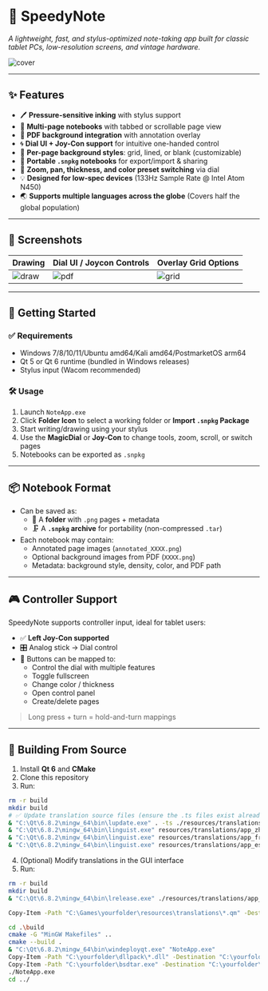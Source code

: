 # 📝 SpeedyNote

_A lightweight, fast, and stylus-optimized note-taking app built for classic tablet PCs, low-resolution screens, and vintage hardware._

![cover](https://i.imgur.com/UTNNbnM.png)

---

## ✨ Features

- 🖊️ **Pressure-sensitive inking** with stylus support
- 📄 **Multi-page notebooks** with tabbed or scrollable page view
- 📌 **PDF background integration** with annotation overlay
- 🌀 **Dial UI + Joy-Con support** for intuitive one-handed control
- 🎨 **Per-page background styles**: grid, lined, or blank (customizable)
- 💾 **Portable `.snpkg` notebooks** for export/import & sharing
- 🔎 **Zoom, pan, thickness, and color preset switching** via dial
- 💡 **Designed for low-spec devices** (133Hz Sample Rate @ Intel Atom N450)
- 🌏 **Supports multiple languages across the globe** (Covers half the global population)

---

## 📸 Screenshots

| Drawing | Dial UI / Joycon Controls | Overlay Grid Options |
|----------------|------------------------|-----------------------|
| ![draw](https://i.imgur.com/iARL6Vo.gif) | ![pdf](https://i.imgur.com/NnrqOQQ.gif) | ![grid](https://i.imgur.com/YaEdx1p.gif) |


---

## 🚀 Getting Started

### ✅ Requirements

- Windows 7/8/10/11/Ubuntu amd64/Kali amd64/PostmarketOS arm64
- Qt 5 or Qt 6 runtime (bundled in Windows releases)
- Stylus input (Wacom recommended)

### 🛠️ Usage

1. Launch `NoteApp.exe`
2. Click **Folder Icon** to select a working folder or **Import `.snpkg` Package**
3. Start writing/drawing using your stylus
4. Use the **MagicDial** or **Joy-Con** to change tools, zoom, scroll, or switch pages
5. Notebooks can be exported as `.snpkg`

---

## 📦 Notebook Format

- Can be saved as:
  - 📁 A **folder** with `.png` pages + metadata
  - 🗜️ A **`.snpkg` archive** for portability (non-compressed `.tar`)
- Each notebook may contain:
  - Annotated page images (`annotated_XXXX.png`)
  - Optional background images from PDF (`XXXX.png`)
  - Metadata: background style, density, color, and PDF path

---

## 🎮 Controller Support

SpeedyNote supports controller input, ideal for tablet users:

- ✅ **Left Joy-Con supported**
- 🎛️ Analog stick → Dial control
- 🔘 Buttons can be mapped to:
  - Control the dial with multiple features
  - Toggle fullscreen
  - Change color / thickness
  - Open control panel
  - Create/delete pages

> Long press + turn = hold-and-turn mappings

---

## 📁 Building From Source


1. Install **Qt 6** and **CMake**
2. Clone this repository
3. Run:

```bash
rm -r build
mkdir build
# ✅ Update translation source files (ensure the .ts files exist already)
& "C:\Qt\6.8.2\mingw_64\bin\lupdate.exe" . -ts ./resources/translations/app_fr.ts ./resources/translations/app_zh.ts ./resources/translations/app_es.ts
& "C:\Qt\6.8.2\mingw_64\bin\linguist.exe" resources/translations/app_zh.ts
& "C:\Qt\6.8.2\mingw_64\bin\linguist.exe" resources/translations/app_fr.ts
& "C:\Qt\6.8.2\mingw_64\bin\linguist.exe" resources/translations/app_es.ts
```
4. (Optional) Modify translations in the GUI interface
5. Run:
```bash
rm -r build
mkdir build
& "C:\Qt\6.8.2\mingw_64\bin\lrelease.exe" ./resources/translations/app_zh.ts ./resources/translations/app_fr.ts ./resources/translations/app_es.ts

Copy-Item -Path "C:\Games\yourfolder\resources\translations\*.qm" -Destination "C:\Games\yourfolder\build" -Force

cd .\build
cmake -G "MinGW Makefiles" .. 
cmake --build .  
& "C:\Qt\6.8.2\mingw_64\bin\windeployqt.exe" "NoteApp.exe"
Copy-Item -Path "C:\yourfolder\dllpack\*.dll" -Destination "C:\yourfolder\build" -Force
Copy-Item -Path "C:\yourfolder\bsdtar.exe" -Destination "C:\yourfolder\build" -Force
./NoteApp.exe
cd ../
```